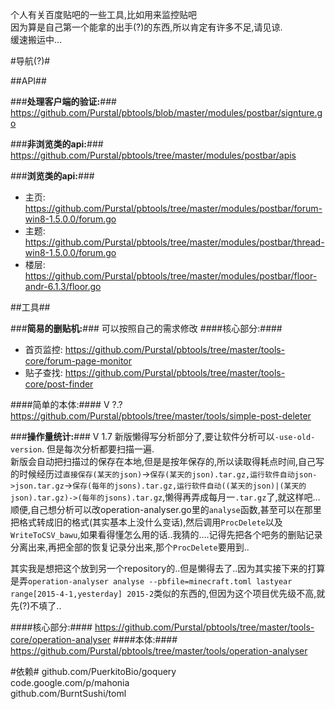 个人有关百度贴吧的一些工具,比如用来监控贴吧<br/>
因为算是自己第一个能拿的出手(?)的东西,所以肯定有许多不足,请见谅.<br/>
缓速搬运中...<br/>

#导航(?)#

##API##

###**处理客户端的验证:**###
https://github.com/Purstal/pbtools/blob/master/modules/postbar/signture.go

###**非浏览类的api:**###
https://github.com/Purstal/pbtools/tree/master/modules/postbar/apis

###**浏览类的api:**###

* 主页:
https://github.com/Purstal/pbtools/tree/master/modules/postbar/forum-win8-1.5.0.0/forum.go
* 主题:
https://github.com/Purstal/pbtools/tree/master/modules/postbar/thread-win8-1.5.0.0/forum.go
* 楼层:
https://github.com/Purstal/pbtools/tree/master/modules/postbar/floor-andr-6.1.3/floor.go

##工具##

###**简易的删贴机:**###
可以按照自己的需求修改
####核心部分:####
* 首页监控:
https://github.com/Purstal/pbtools/tree/master/tools-core/forum-page-monitor
* 贴子查找:
https://github.com/Purstal/pbtools/tree/master/tools-core/post-finder

####简单的本体:####
V ?.?
https://github.com/Purstal/pbtools/tree/master/tools/simple-post-deleter

###**操作量统计:**###
V 1.7
新版懒得写分析部分了,要让软件分析可以`-use-old-version`.
但是每次分析都要扫描一遍.<br/>
新版会自动把扫描过的保存在本地,但是是按年保存的,所以读取得耗点时间,自己写的时候经历过`直接保存(某天的json)`->`保存(某天的json).tar.gz,运行软件自动json->json.tar.gz`->`保存(每年的jsons).tar.gz,运行软件自动((某天的json)|(某天的json).tar.gz)->(每年的jsons).tar.gz`,懒得再弄成每月一`.tar.gz`了,就这样吧...<br/>
顺便,自己想分析可以改operation-analyser.go里的`analyse`函数,甚至可以在那里把格式转成旧的格式(其实基本上没什么变话),然后调用`ProcDelete`以及`WriteToCSV_bawu`,如果看得懂怎么用的话..我猜的....记得先把各个吧务的删贴记录分离出来,再把全部的恢复记录分出来,那个`ProcDelete`要用到..

其实我是想把这个放到另一个repository的..但是懒得去了..因为其实接下来的打算是弄`operation-analyser analyse --pbfile=minecraft.toml lastyear range[2015-4-1,yesterday] 2015-2`类似的东西的,但因为这个项目优先级不高,就先(?)不填了..

####核心部分:####
https://github.com/Purstal/pbtools/tree/master/tools-core/operation-analyser
####本体:####
https://github.com/Purstal/pbtools/tree/master/tools/operation-analyser

#依赖#
github.com/PuerkitoBio/goquery<br/>
code.google.com/p/mahonia<br/>
github.com/BurntSushi/toml<br/>


<!--兔子我喜欢你!-->